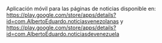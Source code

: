 
Aplicación móvil para las páginas de noticias disponible en:
https://play.google.com/store/apps/details?id=com.AlbertoEduardo.noticiasvenezolanas y
https://play.google.com/store/apps/details?id=com.AlbertoEduardo.noticiasdevenezuela
